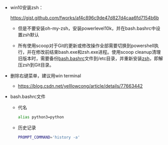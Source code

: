 - win10安装zsh：

  https://gist.github.com/fworks/af4c896c9de47d827d4caa6fd7154b6b

  - 但是不要安装oh-my-zsh，安装powerlevel10k，并在bash.bashrc中设置zsh默认

  - 所有使用scoop对于Git的更新或修改操作全部需要切换到powershell执行，并在修改前结束bash.exe和zsh.exe进程。使用scoop cleanup清理旧版本时，需要备份[bash.bashrc](resources/bash.bashrc)文件到/etc目录，并重新安装[zsh](resources/zsh-5.8-5-x86_64.pkg.tar.zst)，即解压zsh到Git目录。

- 删除右键菜单，建议用win terminal

  - https://blog.csdn.net/yelllowcong/article/details/77663442

- bash.bashrc文件

  - 代名 

    ```bash
    alias python3=python
    ```

  - 历史记录 

    ```bash
    PROMPT_COMMAND='history -a'
    ```

  

  

